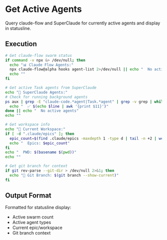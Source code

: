 # Get Active Agents

Query claude-flow and SuperClaude for currently active agents and display in statusline.

## Execution

```bash
# Get claude-flow swarm status
if command -v npx &> /dev/null; then
  echo "📊 Claude Flow Agents:"
  npx claude-flow@alpha hooks agent-list 2>/dev/null || echo "  No active swarms"
  echo ""
fi

# Get active Task agents from SuperClaude
echo "🤖 SuperClaude Agents:"
# Check for running background agents
ps aux | grep -E "claude-code.*agent|Task.*agent" | grep -v grep | while read -r line; do
  echo "  ✅ $(echo $line | awk '{print $11}')"
done || echo "  No active agents"
echo ""

# Get workspace info
echo "📁 Current Workspace:"
if [ -d ".claude/epics" ]; then
  epic_count=$(find .claude/epics -maxdepth 1 -type d | tail -n +2 | wc -l)
  echo "  Epics: $epic_count"
fi
echo "  PWD: $(basename $(pwd))"
echo ""

# Get git branch for context
if git rev-parse --git-dir > /dev/null 2>&1; then
  echo "🌿 Git Branch: $(git branch --show-current)"
fi
```

## Output Format

Formatted for statusline display:
- Active swarm count
- Active agent types
- Current epic/workspace
- Git branch context
